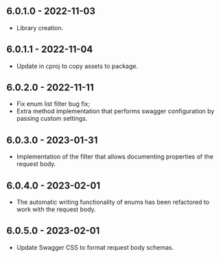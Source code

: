 ## 6.0.1.0 - 2022-11-03

- Library creation.

## 6.0.1.1 - 2022-11-04

- Update in cproj to copy assets to package.

## 6.0.2.0 - 2022-11-11

- Fix enum list filter bug fix;
- Extra method implementation that performs swagger configuration by passing custom settings.

## 6.0.3.0 - 2023-01-31

- Implementation of the filter that allows documenting properties of the request body.

## 6.0.4.0 - 2023-02-01

- The automatic writing functionality of enums has been refactored to work with the request body.

## 6.0.5.0 - 2023-02-01

- Update Swagger CSS to format request body schemas.